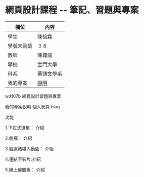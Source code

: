 # 網頁設計課程 -- 筆記、習題與專案

欄位 | 內容
-----|--------
學生 | 陳怡霖 
學號末兩碼 | ３８
教師 | 陳鍾誠
學校 | 金門大學
科系 | 華語文學系
我的專案 | [說明](myproject.md)

wd107b
網頁設計習題與專案

我的專案說明
個人網頁 blog

功能

1.下拉式選單： 介紹

2.側欄： 介紹

3.超連結堪入動圖： 介紹

4.連結至影片:介紹

5.線上繪圖板： 介紹

